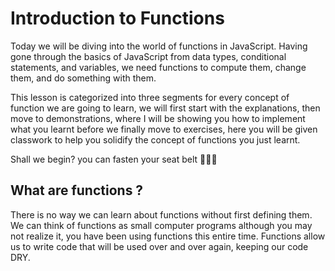 # Introduction to Functions 

Today we will be diving into the world of functions in JavaScript. Having gone through the basics of JavaScript from data types, conditional statements, and variables, we need functions to compute them, change them, and do something with them. 

This lesson is categorized into three segments for every concept of function we are going to learn, we will first start with the explanations, then move to demonstrations, where I will be showing you how to implement what you learnt before we finally move to exercises, here you will be given classwork to help you solidify the concept of functions you just learnt.
  
 Shall we begin? you can fasten your seat belt 🚀🚀🚀

## What are functions ?
There is no way we can learn about functions without first defining them. We can think of functions as small computer programs although you may not realize it, you have been using functions this entire time. Functions allow us to write code that will be used over and over again, keeping our code DRY. 




